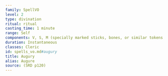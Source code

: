 ```yaml
---
family: SpellVO
level: 2
type: divination
ritual: ritual
casting_time: 1 minute
range: Self
components: V, S, M (specially marked sticks, bones, or similar tokens worth at least 25 gp)
duration: Instantaneous
classes: Cleric
id: spells_vo.md#augury
title: Augury
alias: Augure
source: (SRD p120)
---
```


